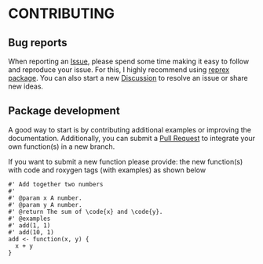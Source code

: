 # CONTRIBUTING

## Bug reports

When reporting an [Issue](https://github.com/toledo60/ggDoE/issues), please spend some time making it easy to follow and reproduce your issue. For this, I highly recommend using [reprex package](https://reprex.tidyverse.org/). You can also start a new 
[Discussion](https://github.com/toledo60/ggDoE/discussions) to resolve an issue or share new ideas.

## Package development

A good way to start is by contributing additional examples or improving the documentation.
Additionally, you can submit a [Pull Request](https://github.com/toledo60/ggDoE/pulls) to integrate your own function(s) in a new branch.

If you want to submit a new function please provide: the new function(s) with code and roxygen tags (with examples) as shown below

```{r}
#' Add together two numbers
#' 
#' @param x A number.
#' @param y A number.
#' @return The sum of \code{x} and \code{y}.
#' @examples
#' add(1, 1)
#' add(10, 1)
add <- function(x, y) {
  x + y
}
```

